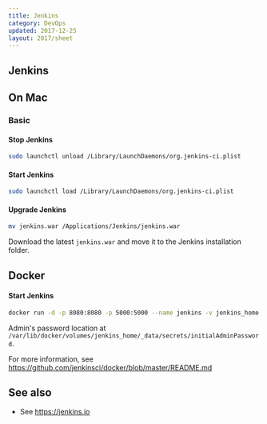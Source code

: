 ```yaml
---
title: Jenkins
category: DevOps
updated: 2017-12-25
layout: 2017/sheet
---
```


## Jenkins

## On Mac

### Basic

#### Stop Jenkins

```bash
sudo launchctl unload /Library/LaunchDaemons/org.jenkins-ci.plist
```

#### Start Jenkins

```bash
sudo launchctl load /Library/LaunchDaemons/org.jenkins-ci.plist
```

#### Upgrade Jenkins

```bash
mv jenkins.war /Applications/Jenkins/jenkins.war
```

Download the latest `jenkins.war` and move it to the Jenkins installation folder.

## Docker

#### Start Jenkins

```bash
docker run -d -p 8080:8080 -p 5000:5000 --name jenkins -v jenkins_home:/var/jenkins_home jenkins/jenkins:lts
```

Admin's password location at `/var/lib/docker/volumes/jenkins_home/_data/secrets/initialAdminPassword`.

For more information, see https://github.com/jenkinsci/docker/blob/master/README.md

## See also

- See <https://jenkins.io>
